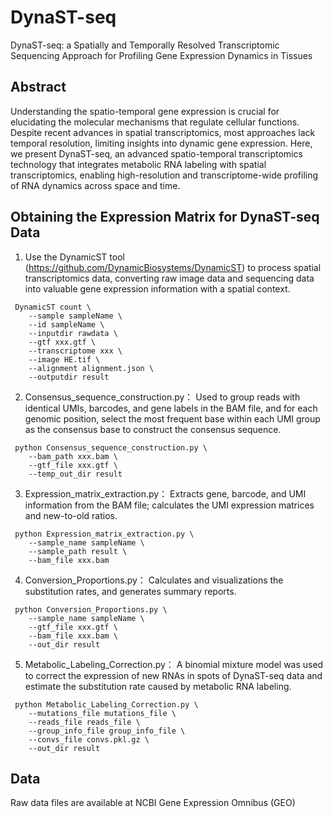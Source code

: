# DynaST-seq
DynaST-seq: a Spatially and Temporally Resolved Transcriptomic Sequencing Approach for Profiling Gene Expression Dynamics in Tissues

## Abstract
Understanding the spatio-temporal gene expression is crucial for elucidating the molecular mechanisms that regulate cellular functions. Despite recent advances in spatial transcriptomics, most approaches lack temporal resolution, limiting insights into dynamic gene expression. Here, we present DynaST-seq, an advanced spatio-temporal transcriptomics technology that integrates metabolic RNA labeling with spatial transcriptomics, enabling high-resolution and transcriptome-wide profiling of RNA dynamics across space and time.

## Obtaining the Expression Matrix for DynaST-seq Data
1. Use the DynamicST tool (https://github.com/DynamicBiosystems/DynamicST) to process spatial transcriptomics data, converting raw image data and sequencing data into valuable gene expression information with a spatial context.
```
 DynamicST count \
    --sample sampleName \
    --id sampleName \
    --inputdir rawdata \
    --gtf xxx.gtf \
    --transcriptome xxx \
    --image HE.tif \
    --alignment alignment.json \
    --outputdir result
```
2. Consensus_sequence_construction.py：
   Used to group reads with identical UMIs, barcodes, and gene labels in the BAM file, and for each genomic position, select the most frequent base within each UMI group as the consensus base to construct the consensus sequence.
```
 python Consensus_sequence_construction.py \
    --bam_path xxx.bam \
    --gtf_file xxx.gtf \
    --temp_out_dir result
```
3. Expression_matrix_extraction.py：
   Extracts gene, barcode, and UMI information from the BAM file; calculates the UMI expression matrices and new-to-old ratios.
```
 python Expression_matrix_extraction.py \
    --sample_name sampleName \
    --sample_path result \
    --bam_file xxx.bam
```
4. Conversion_Proportions.py：
   Calculates and visualizations the substitution rates, and generates summary reports.
```
 python Conversion_Proportions.py \
    --sample_name sampleName \
    --gtf_file xxx.gtf \
    --bam_file xxx.bam \
    --out_dir result
```
5. Metabolic_Labeling_Correction.py：
   A binomial mixture model was used to correct the expression of new RNAs in spots of DynaST-seq data and estimate the substitution rate caused by metabolic RNA labeling.
```
 python Metabolic_Labeling_Correction.py \
    --mutations_file mutations_file \
    --reads_file reads_file \
    --group_info_file group_info_file \
    --convs_file convs.pkl.gz \
    --out_dir result
```

## Data
Raw data files are available at NCBI Gene Expression Omnibus (GEO)
